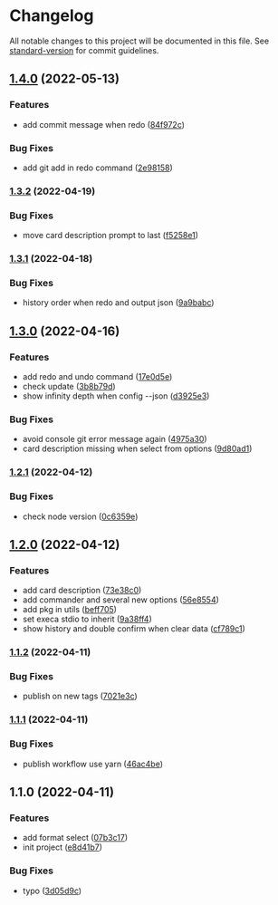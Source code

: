 # Changelog

All notable changes to this project will be documented in this file. See [standard-version](https://github.com/conventional-changelog/standard-version) for commit guidelines.

## [1.4.0](https://github.com/wwwenjie/commit-ez/compare/v1.3.2...v1.4.0) (2022-05-13)


### Features

* add commit message when redo ([84f972c](https://github.com/wwwenjie/commit-ez/commit/84f972cb8c0e26414bf717dfd309cf83755bbb0d))


### Bug Fixes

* add git add in redo command ([2e98158](https://github.com/wwwenjie/commit-ez/commit/2e981585fb6971be1ba4ec7a261381d2dd103c52))

### [1.3.2](https://github.com/wwwenjie/commit-ez/compare/v1.3.1...v1.3.2) (2022-04-19)


### Bug Fixes

* move card description prompt to last ([f5258e1](https://github.com/wwwenjie/commit-ez/commit/f5258e1d8f398bfb4f2d81ebf670c875e5c993c9))

### [1.3.1](https://github.com/wwwenjie/commit-ez/compare/v1.3.0...v1.3.1) (2022-04-18)


### Bug Fixes

* history order when redo and output json ([9a9babc](https://github.com/wwwenjie/commit-ez/commit/9a9babce31afe135a70a15cea2365fbe28c9804f))

## [1.3.0](https://github.com/wwwenjie/commit-ez/compare/v1.2.1...v1.3.0) (2022-04-16)


### Features

* add redo and undo command ([17e0d5e](https://github.com/wwwenjie/commit-ez/commit/17e0d5e3eb25ba6d49d86cb789d457dd02df2814))
* check update ([3b8b79d](https://github.com/wwwenjie/commit-ez/commit/3b8b79d8274b837de3c80ccdd97d3865cfecfeac))
* show infinity depth when config --json ([d3925e3](https://github.com/wwwenjie/commit-ez/commit/d3925e307656e616dd951701b3001c340518ac29))


### Bug Fixes

* avoid console git error message again ([4975a30](https://github.com/wwwenjie/commit-ez/commit/4975a30243dbb6e3557a14cd124e2d910c548379))
* card description missing when select from options ([9d80ad1](https://github.com/wwwenjie/commit-ez/commit/9d80ad1da9fd05c326874dabce5786c2e4273220))

### [1.2.1](https://github.com/wwwenjie/commit-ez/compare/v1.2.0...v1.2.1) (2022-04-12)


### Bug Fixes

* check node version ([0c6359e](https://github.com/wwwenjie/commit-ez/commit/0c6359effe8b763341fbcb41c416034ae67412d1))

## [1.2.0](https://github.com/wwwenjie/commit-ez/compare/v1.1.2...v1.2.0) (2022-04-12)


### Features

* add card description ([73e38c0](https://github.com/wwwenjie/commit-ez/commit/73e38c0e91696930efed5a5da7c34593dcd5d0f2))
* add commander and several new options ([56e8554](https://github.com/wwwenjie/commit-ez/commit/56e85549acb5cde1f6594422abea19b98511e90f))
* add pkg in utils ([beff705](https://github.com/wwwenjie/commit-ez/commit/beff70577dedbb636983ed8879b5f2fe4b071af9))
* set execa stdio to inherit ([9a38ff4](https://github.com/wwwenjie/commit-ez/commit/9a38ff4cc77ea76b21b1bd89a0dbd24c876f78d5))
* show history and double confirm when clear data ([cf789c1](https://github.com/wwwenjie/commit-ez/commit/cf789c1c97eaa1248f780a2c499aa149f1b7cac9))

### [1.1.2](https://github.com/wwwenjie/commit-ez/compare/v1.1.1...v1.1.2) (2022-04-11)


### Bug Fixes

* publish on new tags ([7021e3c](https://github.com/wwwenjie/commit-ez/commit/7021e3c693205880725d9296862f4655f15c999f))

### [1.1.1](https://github.com/wwwenjie/commit-ez/compare/v1.1.0...v1.1.1) (2022-04-11)


### Bug Fixes

* publish workflow use yarn ([46ac4be](https://github.com/wwwenjie/commit-ez/commit/46ac4be2cd96bb3b5c371ae53c17339b649778b0))

## 1.1.0 (2022-04-11)


### Features

* add format select ([07b3c17](https://github.com/wwwenjie/commit-ez/commit/07b3c17bbe520c7eeaa856b7f0de475c344b5071))
* init project ([e8d41b7](https://github.com/wwwenjie/commit-ez/commit/e8d41b7ebcf61c6a327e32a8e29244d3b19460c4))


### Bug Fixes

* typo ([3d05d9c](https://github.com/wwwenjie/commit-ez/commit/3d05d9cdd6184b1530832b0dd0cd1fe76db445cb))
